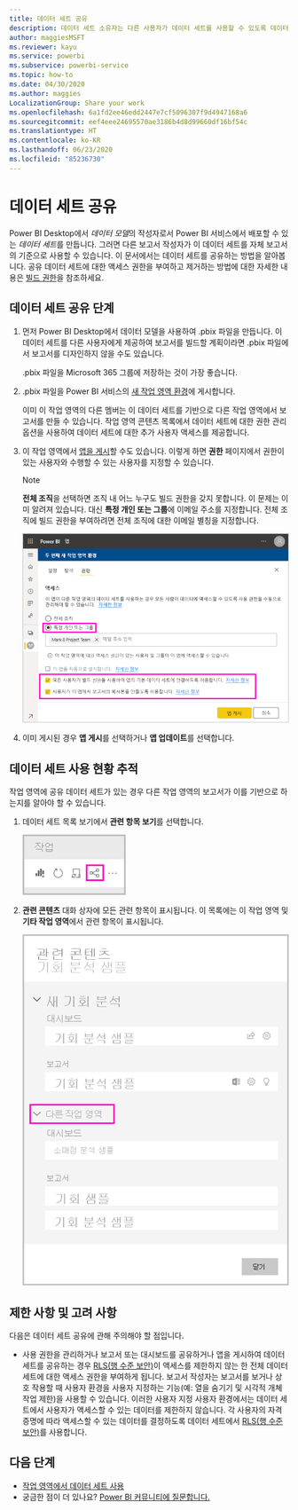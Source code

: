 ```yaml
---
title: 데이터 세트 공유
description: 데이터 세트 소유자는 다른 사용자가 데이터 세트를 사용할 수 있도록 데이터 세트를 만들고 공유할 수 있습니다. 공유 방법에 대해 알아봅니다.
author: maggiesMSFT
ms.reviewer: kayu
ms.service: powerbi
ms.subservice: powerbi-service
ms.topic: how-to
ms.date: 04/30/2020
ms.author: maggies
LocalizationGroup: Share your work
ms.openlocfilehash: 6a1fd2ee46edd2447e7cf5096307f9d4947168a6
ms.sourcegitcommit: eef4eee24695570ae3186b4d8d99660df16bf54c
ms.translationtype: HT
ms.contentlocale: ko-KR
ms.lasthandoff: 06/23/2020
ms.locfileid: "85236730"
---
```

# <a name="share-a-dataset"></a>데이터 세트 공유

Power BI Desktop에서 *데이터 모델*의 작성자로서 Power BI 서비스에서 배포할 수 있는 *데이터 세트*를 만듭니다. 그러면 다른 보고서 작성자가 이 데이터 세트를 자체 보고서의 기준으로 사용할 수 있습니다. 이 문서에서는 데이터 세트를 공유하는 방법을 알아봅니다. 공유 데이터 세트에 대한 액세스 권한을 부여하고 제거하는 방법에 대한 자세한 내용은 [빌드 권한](service-datasets-build-permissions.md)을 참조하세요.

## <a name="steps-to-sharing-your-dataset"></a>데이터 세트 공유 단계

1. 먼저 Power BI Desktop에서 데이터 모델을 사용하여 .pbix 파일을 만듭니다. 이 데이터 세트를 다른 사용자에게 제공하여 보고서를 빌드할 계획이라면 .pbix 파일에서 보고서를 디자인하지 않을 수도 있습니다.

    .pbix 파일을 Microsoft 365 그룹에 저장하는 것이 가장 좋습니다.

1. .pbix 파일을 Power BI 서비스의 [새 작업 영역 환경](../collaborate-share/service-create-the-new-workspaces.md)에 게시합니다.
    
    이미 이 작업 영역의 다른 멤버는 이 데이터 세트를 기반으로 다른 작업 영역에서 보고서를 만들 수 있습니다. 작업 영역 콘텐츠 목록에서 데이터 세트에 대한 권한 관리 옵션을 사용하여 데이터 세트에 대한 추가 사용자 액세스를 제공합니다. 

1. 이 작업 영역에서 [앱을 게시](../collaborate-share/service-create-distribute-apps.md)할 수도 있습니다. 이렇게 하면 **권한** 페이지에서 권한이 있는 사용자와 수행할 수 있는 사용자를 지정할 수 있습니다.

    > [!NOTE]
    > **전체 조직**을 선택하면 조직 내 어느 누구도 빌드 권한을 갖지 못합니다. 이 문제는 이미 알려져 있습니다. 대신 **특정 개인 또는 그룹**에 이메일 주소를 지정합니다.  전체 조직에 빌드 권한을 부여하려면 전체 조직에 대한 이메일 별칭을 지정합니다.

    ![앱 사용 권한 설정](media/service-datasets-build-permissions/power-bi-dataset-app-permission-new-look.png)

1. 이미 게시된 경우 **앱 게시**를 선택하거나 **앱 업데이트**를 선택합니다.

## <a name="track-your-dataset-usage"></a>데이터 세트 사용 현황 추적

작업 영역에 공유 데이터 세트가 있는 경우 다른 작업 영역의 보고서가 이를 기반으로 하는지를 알아야 할 수 있습니다.

1. 데이터 세트 목록 보기에서 **관련 항목 보기**를 선택합니다.

    ![상위 메뉴 모음에서 관련 항목 보기 아이콘을](media/service-datasets-build-permissions/power-bi-dataset-view-related-to-dataset.png)

1. **관련 콘텐츠** 대화 상자에 모든 관련 항목이 표시됩니다. 이 목록에는 이 작업 영역 및 **기타 작업 영역**에서 관련 항목이 표시됩니다.
 
    ![관련 콘텐츠 대화 상자](media/service-datasets-build-permissions/power-bi-dataset-related-workspaces.png)

## <a name="limitations-and-considerations"></a>제한 사항 및 고려 사항
다음은 데이터 세트 공유에 관해 주의해야 할 점입니다.

* 사용 권한을 관리하거나 보고서 또는 대시보드를 공유하거나 앱을 게시하여 데이터 세트를 공유하는 경우 [RLS(행 수준 보안)](../admin/service-admin-rls.md)이 액세스를 제한하지 않는 한 전체 데이터 세트에 대한 액세스 권한을 부여하게 됩니다. 보고서 작성자는 보고서를 보거나 상호 작용할 때 사용자 환경을 사용자 지정하는 기능(예: 열을 숨기기 및 시각적 개쳬 작업 제한)을 사용할 수 있습니다. 이러한 사용자 지정 사용자 환경에서는 데이터 세트에서 사용자가 액세스할 수 있는 데이터를 제한하지 않습니다. 각 사용자의 자격 증명에 따라 액세스할 수 있는 데이터를 결정하도록 데이터 세트에서 [RLS(행 수준 보안)](../admin/service-admin-rls.md)를 사용합니다.

## <a name="next-steps"></a>다음 단계

- [작업 영역에서 데이터 세트 사용](service-datasets-across-workspaces.md)
- 궁금한 점이 더 있나요? [Power BI 커뮤니티에 질문합니다.](https://community.powerbi.com/)
